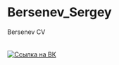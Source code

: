 # Bersenev_Sergey
Bersenev CV
<br>
<br>
<br>
<a href="https://vk.com/id321953">
  <img src="https://img.shields.io/badge/Берсенев_Сергей-Вконтакте-blue" alt="Ссылка на ВК">
</a>
